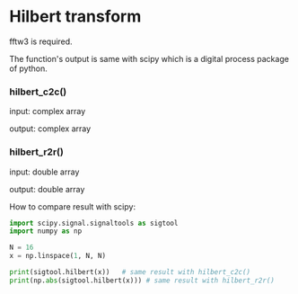 # Hilbert transform

fftw3 is required.

The function's output is same with scipy which is a digital process package of python.

### hilbert_c2c()

input: complex array

output: complex array

### hilbert_r2r()

input: double array

output: double array

How to compare result with scipy:
```python
import scipy.signal.signaltools as sigtool
import numpy as np

N = 16
x = np.linspace(1, N, N)

print(sigtool.hilbert(x))   # same result with hilbert_c2c()
print(np.abs(sigtool.hilbert(x))) # same result with hilbert_r2r()
```
